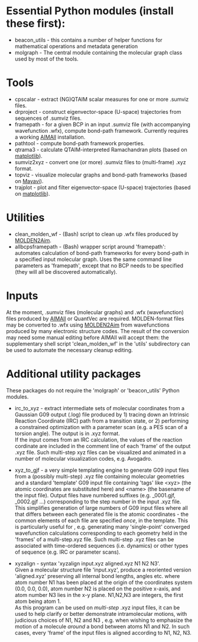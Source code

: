 Essential Python modules (install these first):
========================
* beacon_utils - this contains a number of helper functions for mathematical operations and metadata generation
* molgraph - The central module containing the molecular graph class used by most of the tools.

Tools
=====
*	cpscalar   - extract (NG)QTAIM scalar measures for one or more .sumviz files.
*	drproject  - construct eigenvector-space (U-space) trajectories from sequences of .sumviz files.
*	framepath  - for a given BCP in an input .sumviz file (with accompanying wavefunction .wfx), compute bond-path framework. Currently requires a working [AIMAll](https://aim.tkgristmill.com) installation.
*	pathtool   - compute bond-path framework properties.
*	qtrama3    - calculate QTAIM-interpreted Ramachandran plots (based on [matplotlib](https://matplotlib.org/)).
*	sumviz2xyz 	- convert one (or more) .sumviz files to (multi-frame) .xyz format.
*	topviz 	   - visualize molecular graphs and bond-path frameworks (based on [Mayavi](https://github.com/enthought/mayavi)).
*	trajplot  - plot and filter eigenvector-space (U-space) trajectories (based on [matplotlib](https://matplotlib.org/)).

Utilities
=========
* clean_molden_wf - (Bash) script to clean up .wfx files produced by [MOLDEN2Aim](https://github.com/zorkzou/Molden2AIM).
* allbcpsframepath - (Bash) wrapper script around 'framepath': automates calculation of bond-path frameworks for every bond-path in a specified input molecular graph. Uses the same command line parameters as 'framepath', except that no BCP needs to be specified (they will all be discovered automatically).

Inputs
======
At the moment, .sumviz files (molecular graphs) and .wfx (wavefunction) files produced by [AIMAll](https://aim.tkgristmill.com) or QuantVec are required. MOLDEN-format files may be converted to .wfx using [MOLDEN2Aim](https://github.com/zorkzou/Molden2AIM) from wavefunctions produced by many electronic structure codes. The result of the conversion may need some manual editing before AIMAll will accept them: the supplementary shell script 'clean_molden_wf' in the 'utils' subdirectory can be used to automate the necessary cleanup editing.

Additional utility packages
===========================
These packages do not require the 'molgraph' or 'beacon_utils' Python modules.

* irc_to_xyz - extract intermediate sets of molecular coordinates from a Gaussian G09 output (.log) file produced by 1) tracing down an Intrinsic Reaction Coordinate (IRC) path from a transition state, or 2) performing a constrained optimization with a parameter scan (e.g. a PES scan of a torsion angle). The output is in .xyz format.  
If the input comes from an IRC calculation, the values of the reaction cordinate are included in the comment line of each 'frame' of the output .xyz file. Such multi-step xyz files can be visualized and animated in a number of molecular visualization codes, e.g. Avogadro.

* xyz_to_gjf - a very simple templating engine to generate G09 input files from a (possibly multi-step) .xyz file containing molecular geometries and a 
standard 'template' G09 input file containing 'tags' like \<xyz> (the atomic coordinates are substituted here) and \<name> (the basename of the input file).
Output files have numbered suffixes (e.g. \_0001.gjf, \_0002.gjf ...) corresponding to the step number in the input .xyz file.  
This simplifies generation of large numbers of G09 input files where all that differs between each generated file is the atomic coordinates - the common elements of each file are specified *once*, in the template. This is particularly useful for , e.g. generating many 'single-point' converged wavefunction calculations corresponding to each geometry held in the 'frames' of a multi-step.xyz file. Such multi-step .xyz files can be associated with time-ordered sequences (i.e. dynamics) or other types of sequence (e.g. IRC or parameter scans).

* xyzalign - syntax 'xyzalign input.xyz aligned.xyz N1 N2 N3'.  
Given a molecular structure file 'input.xyz', produce a reoriented version 'aligned.xyz' preserving all internal bond lengths, angles etc. where atom number N1 has been placed at the origin of the coordinates system (0.0, 0.0, 0.0), atom number N2 is placed on the positive x-axis, and atom number N3 lies in the x-y plane. N1,N2,N3 are integers, the first atom being atom 1.  
As this program can be used on *multi-step* .xyz input files, it can be used to help clarify or better demonstrate intramolecular motions, with judicious choices of N1, N2 and N3 , e.g. when wishing to emphasize the motion of a molecule *around* a bond between atoms N1 and N2. In such cases, every 'frame' of the input files is aligned according to N1, N2, N3. 
